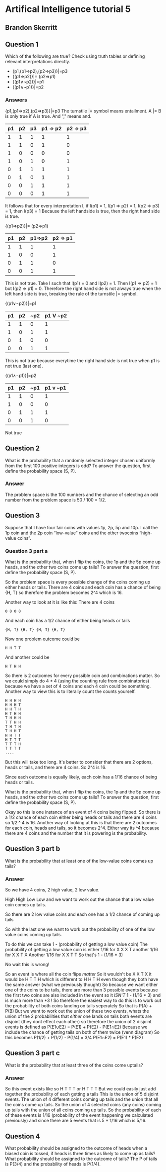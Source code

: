# Artifical Intelligence tutorial 5
## Brandon Skerritt

## Question 1
Which of the following are true?  Check using truth tables or defining relevant interpretations directly.
* {p1,(p1⇒p2),(p2⇒p3)}|=p3
* {(p1⇒p2)}|= (p2⇒p1)
* {(p1∨¬p2)}|=p1
* {(p1∧¬p1)}|=p2

### Answers
{p1,(p1⇒p2),(p2⇒p3)}|=p3
The turnstile |= symbol means entailment. A |= B is only true if A is true.
And "," means and.

p1 | p2 | p3 | p1 => p2 | p2 => p3
--- | --- |  --- | --- | ---
1 | 1 | 1 | 1 | 1
1 | 1 | 0 | 1 | 0
1 | 0 | 0 | 0 | 0
1 | 0 | 1 | 0 | 1
0 | 1 | 1 | 1 | 1
0 | 1 | 0 | 1 | 1
0 | 0 | 1 | 1 | 1
0 | 0 | 0 | 1 | 1

It follows that for every interpretation I, if
I(p1) = 1, I(p1 ⇒ p2) = 1, I(p2 ⇒ p3) = 1,
then I(p3) = 1
Because the left handside is true, then the right hand side is true.

{(p1⇒p2)}|= (p2⇒p1)

p1 | p2 | p1=>p2 | p2 => p1
--- | --- | --- | ---
1 | 1 | 1 | 1
1 | 0 | 0 | 1
0 | 1 | 1 | 0
0 | 0 | 1 | 1

This is not true. Take I such that I(p1) = 0 and I(p2) = 1. Then I(p1 ⇒ p2) = 1 but I(p2 ⇒ p1) = 0.
Therefore the right hand side is not always true when the left hand side is true, breaking the rule of the turnstile |= symbol.

{(p1∨¬p2)}|=p1

p1 | p2 | ~p2 | p1 V ~p2 
--- | --- | --- | ---
1 | 1 | 0 | 1
1 | 0 | 1 | 1
0 | 1 | 0 | 0
0 | 0 | 1 | 1

This is not true because everytime the right hand side is not true when p1 is not true (last one).

{(p1∧¬p1)}|=p2

p1 | p2 | ~p1 | p1 v ~p1
--- | --- | --- | ---
1 | 1 | 0 | 1
1 | 0 | 0 | 0
0 | 1 | 1 | 1
0 | 0 | 1 | 0

Not true

## Question 2
What is the probability that a randomly selected integer chosen uniformly from the first 100 positive integers is odd? To answer the question, first define the probability space (S, P).

### Answer

The problem space is the 100 numbers and the chance of selecting an odd number from the problem space is 50 / 100 = 1/2.

## Question 3
Suppose that I have four fair coins with values 1p, 2p, 5p and 10p. I call the 1p coin and the 2p coin “low-value” coins and the other twocoins “high-value coins”.

### Question 3 part a
What is the probability that, when I flip the coins, the 1p and the 5p come up heads, and the other two coins come up tails? To answer the question, first define the probability space (S, P).

So the problem space is every possible change of the coins coming up either heads or tails. There are 4 coins and each coin has a chance of being {H, T} so therefore the problem becomes 2^4 which is 16.

Another way to look at it is like this:
There are 4 coins
```
0 0 0 0 
```
And each coin has a 1/2 chance of either being heads or tails
```
{H, T} {H, T} {H, T} {H, T}
```
Now one problem outcome could be
```
H H T T
```
And another could be
```
H T H H
```
So there is 2 outcomes for every possible coin and combinations matter. So we could simply do 4 * 4 (using the counting rule from combinatorics) because we have a set of 4 coins and each 4 coin could be something. Another way to view this is to literally count the counts yourself.
```
H H H H
H H H T
H H T H
H T H H
T H H H
T T H H
T H T H
T H H T
H H T T
H T T T
T T T H
T T T T
....
```
But this will take too long.
It's better to consider that there are 2 options, heads or tails, and there are 4 coins. So 2^4 is 16.

Since each outcome is equally likely, each coin has a 1/16 chance of being heads or tails.

What is the probability that, when I flip the coins, the 1p and the 5p come up heads, and the other two coins come up tails? To answer the question, first define the probability space (S, P).

Okay so this is one instance of an event of 4 coins being flipped. So there is a 1/2 chance of each coin either being heads or tails and there are 4 coins so 1/2 ^ 4 is 16. Another way of looking at this is that there are 2 outcomes for each coin, heads and tails, so it becomes 2^4. Either way its ^4 because there are 4 coins and the number that it is powering is the probability.

## Question 3 part b
What is the probability that at least one of the low-value coins comes up tails?

### Answer

So we have 4 coins, 2 high value, 2 low value.

High High Low Low
and we want to work out the chance that a low value coin comes up tails.

So there are 2 low value coins and each one has a 1/2 chance of coming up tails

So with the last one we want to work out the probability of one of the low value coins coming up tails.

To do this we can take 1 - (probability of getting a low value coin)
The probability of getting a low value coin is either 1/16 for
X X X T
another 1/16 for
X X T X
Another 1/16 for
X X T T
So that's
1 - (1/16 * 3)

No wait this is wrong!

So an event is where all the coin flips *matter*
So it wouldn't be 
X X T X
it would be 
H T T H
which is different to
H H T H
even though they both have the same answer (what we previously thought)
So because we want either one of the coins to be tails, there are more than 3 possible events because the first two coins are also included in the event
so it *ISN'T* 1 - (1/16 * 3) and is much more than *3 !
So therefore the easiest way to do this is to work out the probability of both coins landing on tails seperately
So that is
P(A) + P(B) 
But we want to work out the union of these two events, whats the union of the 2 probabilities that *either* one lands on tails
both events are disjoint (they dont effect each other) so therefore the union of 2 disjoint events is defined as 
P(E1∪E2) = P(E1) + P(E2) - P(E1∩E2)
Because we include the chance of getting tails on both of them twice (venn diagram)
So this becomes
P(1/2) + P(1/2) - P(1/4) = 3/4
P(E1∩E2) = P(E1) * P(E2)

## Question 3 part c
What is the probability that at least three of the coins come uptails?

### Answer

So this event exists like so
H T T T
or 
H T T T 
But we could easily just add together the probability of each getting a tails
This is the union of 5 disjoint events. The union of 4 different coins coming up tails and the union that all the coins come up tails. So the union of 4 selected coins (any coins) coming up tails with the union of all coins coming up tails.
So the probability of each of these events is 1/16 (probability of the event happening we calculated previously) and since there are 5 events that is 5 * 1/16 which is 5/16.

## Question 4
What probability should be assigned to the outcome of heads when a biased coin is tossed,  if heads is three times as likely to come up as tails?  What probability should be assigned to the outcome of tails?
The P of tails is P(3/4) and the probability of heads is P(1/4).


